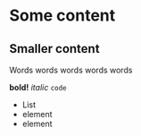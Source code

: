 # Some content
## Smaller content

Words words words words words

__bold!__ _italic_ `code` 
* List
* element
* element